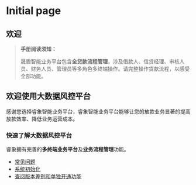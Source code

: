# Initial page



## 欢迎 <a id="&#x6B22;&#x8FCE;"></a>

> **手册阅读须知：**
>
> 晟盾智能业务平台包含**全贷款流程管理**，涉及借款人、信贷经理、审核人员、财务人员、管理员等多角色多终端操作。请完整操作贷款流程，以感受全部功能。



## 欢迎使用大数据风控平台 <a id="&#x6B22;&#x8FCE;&#x4F7F;&#x7528;&#x777F;&#x8C61;&#x667A;&#x80FD;&#x4E1A;&#x52A1;&#x5E73;&#x53F0;"></a>

感谢您选择睿象智能业务平台，睿象智能业务平台能够让您的放款业务显著的提高放款效率、降低业务运营成本。

### 快速了解大数据风控平台 <a id="&#x5FEB;&#x901F;&#x4E86;&#x89E3;&#x777F;&#x8C61;&#x667A;&#x80FD;&#x4E91;"></a>

睿象拥有完善的**多终端业务平台**及**业务流程管理**功能。

* [常见问题](https://help.alphae.cn/_book/le-jie-bu-tong-ban-ben-de-cha-bie/chang-jian-wen-ti.html)
* [系统初始化](https://help.alphae.cn/_book/chapter1.html)
* [查阅版本差别和单独开通功能](https://help.alphae.cn/_book/le-jie-bu-tong-ban-ben-de-cha-bie.html)



